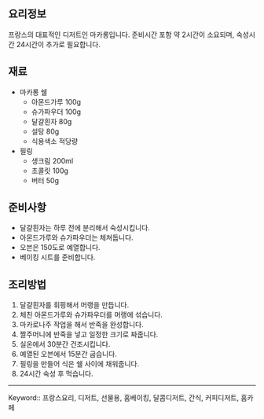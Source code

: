 ## 요리정보
프랑스의 대표적인 디저트인 마카롱입니다. 준비시간 포함 약 2시간이 소요되며, 숙성시간 24시간이 추가로 필요합니다.

## 재료
- 마카롱 쉘
    - 아몬드가루 100g
    - 슈가파우더 100g
    - 달걀흰자 80g
    - 설탕 80g
    - 식용색소 적당량
- 필링
    - 생크림 200ml
    - 초콜릿 100g
    - 버터 50g

## 준비사항
- 달걀흰자는 하루 전에 분리해서 숙성시킵니다.
- 아몬드가루와 슈가파우더는 체쳐둡니다.
- 오븐은 150도로 예열합니다.
- 베이킹 시트를 준비합니다.

## 조리방법
1. 달걀흰자를 휘핑해서 머랭을 만듭니다.
2. 체친 아몬드가루와 슈가파우더를 머랭에 섞습니다.
3. 마카로나주 작업을 해서 반죽을 완성합니다.
4. 짤주머니에 반죽을 넣고 일정한 크기로 짜줍니다.
5. 실온에서 30분간 건조시킵니다.
6. 예열된 오븐에서 15분간 굽습니다.
7. 필링을 만들어 식은 쉘 사이에 채워줍니다.
8. 24시간 숙성 후 먹습니다.

---

Keyword:: 프랑스요리, 디저트, 선물용, 홈베이킹, 달콤디저트, 간식, 커피디저트, 홈카페
